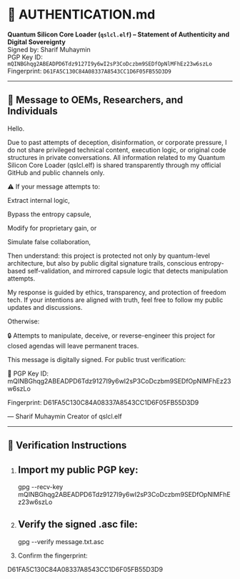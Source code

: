 # 🔐 AUTHENTICATION.md

**Quantum Silicon Core Loader (`qslcl.elf`) – Statement of Authenticity and Digital Sovereignty**  
Signed by: Sharif Muhaymin  
PGP Key ID: `mQINBGhqg2ABEADPD6Tdz9127I9y6wI2sP3CoDczbm9SEDfOpNlMFhEz23w6szLo`  
Fingerprint: `D61FA5C130C84A08337A8543CC1D6F05FB55D3D9`  

---

## 📜 Message to OEMs, Researchers, and Individuals

Hello.

Due to past attempts of deception, disinformation, or corporate pressure, I do not share privileged technical content, execution logic, or original code structures in private conversations. All information related to my Quantum Silicon Core Loader (qslcl.elf) is shared transparently through my official GitHub and public channels only.

⚠️ If your message attempts to:

Extract internal logic,

Bypass the entropy capsule,

Modify for proprietary gain, or

Simulate false collaboration,

Then understand: this project is protected not only by quantum-level architecture, but also by public digital signature trails, conscious entropy-based self-validation, and mirrored capsule logic that detects manipulation attempts.

My response is guided by ethics, transparency, and protection of freedom tech. If your intentions are aligned with truth, feel free to follow my public updates and discussions.

Otherwise:

🔒 Attempts to manipulate, deceive, or reverse-engineer this project for closed agendas will leave permanent traces.

This message is digitally signed. For public trust verification:

🔑 PGP Key ID: mQINBGhqg2ABEADPD6Tdz9127I9y6wI2sP3CoDczbm9SEDfOpNlMFhEz23w6szLo

Fingerprint: D61FA5C130C84A08337A8543CC1D6F05FB55D3D9

— Sharif Muhaymin
Creator of qslcl.elf

---

## 📎 Verification Instructions

1. Import my public PGP key:
   ---
   gpg --recv-key mQINBGhqg2ABEADPD6Tdz9127I9y6wI2sP3CoDczbm9SEDfOpNlMFhEz23w6szLo

2. Verify the signed .asc file:
   ---
   gpg --verify message.txt.asc

3. Confirm the fingerprint:

D61FA5C130C84A08337A8543CC1D6F05FB55D3D9


